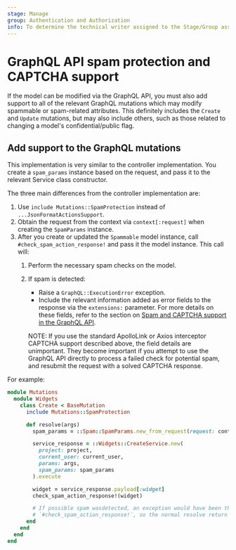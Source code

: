 ```yaml
---
stage: Manage
group: Authentication and Authorization
info: To determine the technical writer assigned to the Stage/Group associated with this page, see https://about.gitlab.com/handbook/engineering/ux/technical-writing/#assignments
---
```


# GraphQL API spam protection and CAPTCHA support

If the model can be modified via the GraphQL API, you must also add support to all of the
relevant GraphQL mutations which may modify spammable or spam-related attributes. This
definitely includes the `Create` and `Update` mutations, but may also include others, such as those
related to changing a model's confidential/public flag.

## Add support to the GraphQL mutations

This implementation is very similar to the controller implementation. You create a `spam_params`
instance based on the request, and pass it to the relevant Service class constructor.

The three main differences from the controller implementation are:

1. Use `include Mutations::SpamProtection` instead of `...JsonFormatActionsSupport`.
1. Obtain the request from the context via `context[:request]` when creating the `SpamParams`
   instance.
1. After you create or updated the `Spammable` model instance, call `#check_spam_action_response!`
   and pass it the model instance. This call will:
    1. Perform the necessary spam checks on the model.
    1. If spam is detected:
       - Raise a `GraphQL::ExecutionError` exception.
       - Include the relevant information added as error fields to the response via the `extensions:` parameter.
       For more details on these fields, refer to the section on
       [Spam and CAPTCHA support in the GraphQL API](../../api/graphql/index.md#resolve-mutations-detected-as-spam).

       NOTE:
       If you use the standard ApolloLink or Axios interceptor CAPTCHA support described
       above, the field details are unimportant. They become important if you
       attempt to use the GraphQL API directly to process a failed check for potential spam, and
       resubmit the request with a solved CAPTCHA response.

For example:

```ruby
module Mutations
  module Widgets
    class Create < BaseMutation
      include Mutations::SpamProtection

      def resolve(args)
        spam_params = ::Spam::SpamParams.new_from_request(request: context[:request])

        service_response = ::Widgets::CreateService.new(
          project: project,
          current_user: current_user,
          params: args,
          spam_params: spam_params
        ).execute

        widget = service_response.payload[:widget]
        check_spam_action_response!(widget)

        # If possible spam wasdetected, an exception would have been thrown by
        # `#check_spam_action_response!`, so the normal resolve return logic can follow below.
      end
    end
  end
end
```
